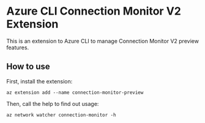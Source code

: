# Azure CLI Connection Monitor V2 Extension #
This is an extension to Azure CLI to manage Connection Monitor V2 preview features.

## How to use ##
First, install the extension:
```
az extension add --name connection-monitor-preview
```

Then, call the help to find out usage:
```
az network watcher connection-monitor -h
```
